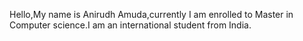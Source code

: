 Hello,My name is Anirudh Amuda,currently I am enrolled to Master in Computer science.I am an international student from India.
